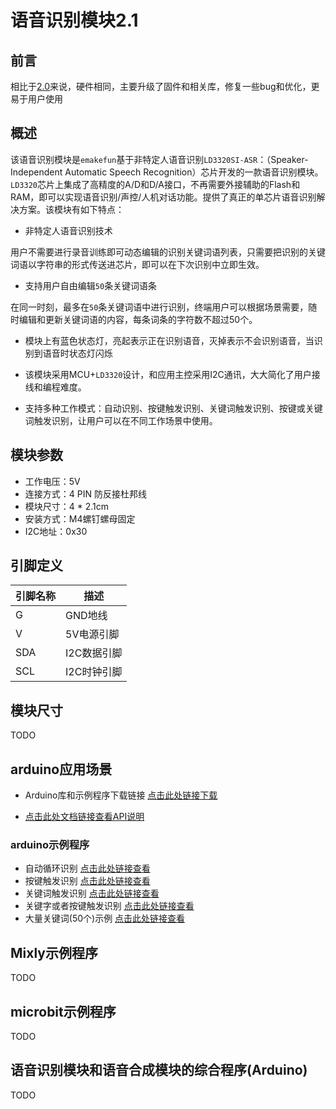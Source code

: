# 语音识别模块2.1

## 前言

相比于[2.0](./speech_recognizer.md)来说，硬件相同，主要升级了固件和相关库，修复一些bug和优化，更易于用户使用

## 概述

该语音识别模块是`emakefun`基于非特定人语音识别`LD3320SI-ASR`：（Speaker-Independent Automatic Speech Recognition）芯片开发的一款语音识别模块。`LD3320`芯片上集成了高精度的A/D和D/A接口，不再需要外接辅助的Flash和RAM，即可以实现语音识别/声控/人机对话功能。提供了真正的单芯片语音识别解决方案。该模块有如下特点：

- 非特定人语音识别技术

用户不需要进行录音训练即可动态编辑的识别关键词语列表，只需要把识别的关键词语以字符串的形式传送进芯片，即可以在下次识别中立即生效。

- 支持用户自由编辑`50`条关键词语条

在同一时刻，最多在`50`条关键词语中进行识别，终端用户可以根据场景需要，随时编辑和更新关键词语的内容，每条词条的字符数不超过50个。

- 模块上有蓝色状态灯，亮起表示正在识别语音，灭掉表示不会识别语音，当识别到语音时状态灯闪烁

- 该模块采用MCU+`LD3320`设计，和应用主控采用I2C通讯，大大简化了用户接线和编程难度。

- 支持多种工作模式：自动识别、按键触发识别、关键词触发识别、按键或关键词触发识别，让用户可以在不同工作场景中使用。

## 模块参数

- 工作电压：5V
- 连接方式：4 PIN 防反接杜邦线
- 模块尺寸：4 * 2.1cm
- 安装方式：M4螺钉螺母固定
- I2C地址：0x30

## 引脚定义

| 引脚名称| 描述 |
| ---- | ---- |
| G | GND地线 |
| V | 5V电源引脚 |
| SDA | I2C数据引脚 |
| SCL | I2C时钟引脚 |

## 模块尺寸

TODO

## arduino应用场景

- Arduino库和示例程序下载链接 [点击此处链接下载](https://github.com/emakefun-arduino-library/emakefun_speech_recognizer_v2_1/archive/refs/tags/latest.zip)

- [点击此处文档链接查看API说明](https://emakefun-arduino-library.github.io/emakefun_speech_recognizer_v2_1/classemakefun_1_1_speech_recognizer.html)

### arduino示例程序

- 自动循环识别 [点击此处链接查看](https://emakefun-arduino-library.github.io/emakefun_speech_recognizer_v2_1/simple_example_8ino-example.html)
- 按键触发识别 [点击此处链接查看](https://emakefun-arduino-library.github.io/emakefun_speech_recognizer_v2_1/button_trigger_mode_8ino-example.html)
- 关键词触发识别 [点击此处链接查看](https://emakefun-arduino-library.github.io/emakefun_speech_recognizer_v2_1/keyword_trigger_mode_8ino-example.html)
- 关键字或者按键触发识别 [点击此处链接查看](https://emakefun-arduino-library.github.io/emakefun_speech_recognizer_v2_1/button_or_keyword_trigger_mode_8ino-example.html)
- 大量关键词(50个)示例 [点击此处链接查看](https://emakefun-arduino-library.github.io/emakefun_speech_recognizer_v2_1/lots_of_keywords_8ino-example.html)

## Mixly示例程序

TODO

## microbit示例程序

TODO

## 语音识别模块和语音合成模块的综合程序(Arduino)

TODO
